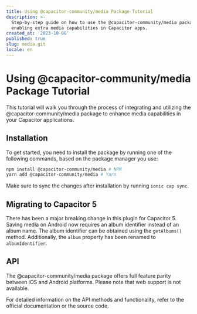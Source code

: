 ```yaml
---
title: Using @capacitor-community/media Package Tutorial
description: >-
  Step-by-step guide on how to use the @capacitor-community/media package for
  enabling extra media capabilities in Capacitor apps.
created_at: '2023-10-08'
published: true
slug: media.git
locale: en
---
```


# Using @capacitor-community/media Package Tutorial

This tutorial will walk you through the process of integrating and utilizing the @capacitor-community/media package to enhance media capabilities in your Capacitor applications.

## Installation

To get started, you need to install the package by running one of the following commands, based on the package manager you use:

```bash
npm install @capacitor-community/media # NPM
yarn add @capacitor-community/media # Yarn
```

Make sure to sync the changes after installation by running `ionic cap sync`.

## Migrating to Capacitor 5

There has been a major breaking change in this plugin for Capacitor 5. Saving media on Android now requires an album identifier instead of an album name. The album identifier can be obtained using the `getAlbums()` method. Additionally, the `album` property has been renamed to `albumIdentifier`.

## API

The @capacitor-community/media package offers full feature parity between iOS and Android platforms. Please note that web support is not available.

For detailed information on the API methods and functionality, refer to the official documentation or the source code.

```
```
